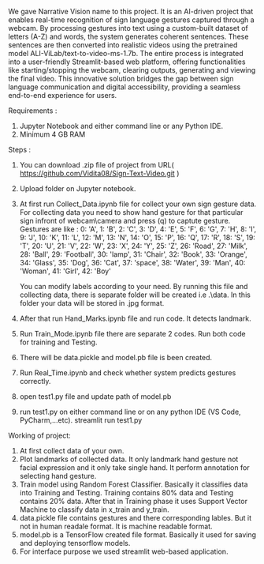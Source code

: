We gave Narrative Vision name to this project. It is an AI-driven project that enables real-time recognition of sign language gestures captured through a webcam. By processing gestures into text using a custom-built dataset of letters (A-Z) and words, the system generates coherent sentences. These sentences are then converted into realistic videos using the pretrained model ALI-ViLab/text-to-video-ms-1.7b. The entire process is integrated into a user-friendly Streamlit-based web platform, offering functionalities like starting/stopping the webcam, clearing outputs, generating and viewing the final video. This innovative solution bridges the gap between sign language communication and digital accessibility, providing a seamless end-to-end experience for users.

Requirements :
1. Jupyter Notebook and either command line or any Python IDE.
2. Minimum 4 GB RAM

Steps :
1. You can download .zip file of project from URL( https://github.com/Vidita08/Sign-Text-Video.git )
2. Upload folder on Jupyter notebook.
3. At first run Collect_Data.ipynb file for collect your own sign gesture data.
   For collecting data you need to show hand gesture for that particular sign infront of webcam\camera and press (q) to captute gesture. 
   Gestures are like : 
    0: 'A', 1: 'B', 2: 'C', 3: 'D', 4: 'E', 5: 'F', 6: 'G', 7: 'H',
    8: 'I', 9: 'J', 10: 'K', 11: 'L', 12: 'M', 13: 'N', 14: 'O',
    15: 'P', 16: 'Q', 17: 'R', 18: 'S', 19: 'T', 20: 'U', 21: 'V',
    22: 'W', 23: 'X', 24: 'Y', 25: 'Z', 26: 'Road', 27: 'Milk',
    28: 'Ball', 29: 'Football', 30: 'lamp', 31: 'Chair',
    32: 'Book', 33: 'Orange', 34: 'Glass', 35: 'Dog',
    36: 'Cat', 37: 'space', 38: 'Water', 39: 'Man', 40: 'Woman', 41: 'Girl', 42: 'Boy'

   You can modify labels according to your need.
   By running this file and collecting data, there is separate folder will be created i.e .\data. In this folder your data will be stored in .jpg format.
4. After that run Hand_Marks.ipynb file and run code. It detects landmark.
5. Run Train_Mode.ipynb file there are separate 2 codes. Run both code for training and Testing.
6. There will be data.pickle and model.pb file is been created.
7. Run Real_Time.ipynb and check whether system predicts gestures correctly.
8. open test1.py file and update path of model.pb
9. run test1.py on either command line or on any python IDE (VS Code, PyCharm,...etc). 
	streamlit run test1.py


Working of project:
1. At first collect data of your own. 
2. Plot landmarks of collected data. It only landmark hand gesture not facial expression and it only take single hand. It perform annotation for selecting hand gesture.
3. Train model using Random Forest Classifier. Basically it classifies data into Training and Testing. Training contains 80% data and Testing contains 20% data. After that in Training phase it uses Support Vector Machine to classify data in x_train and y_train.
4. data.pickle file contains gestures and there corresponding lables. But it not in human readale format. It is machine readable format.
5. model.pb is a TensorFlow created file format. Basically it used for saving and deploying tensorflow models.
6. For interface purpose we used streamlit web-based application. 
